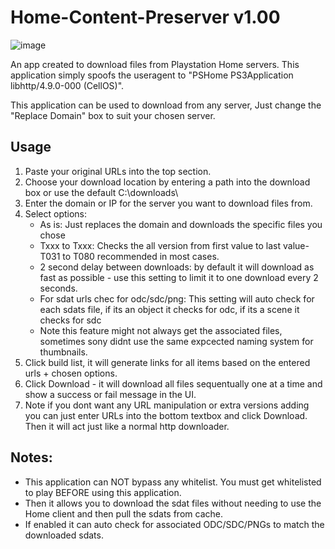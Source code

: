 # Home-Content-Preserver v1.00

![image](https://github.com/user-attachments/assets/2be39726-979e-4d4b-b980-4b14026ce7a5)


An app created to download files from Playstation Home servers. This application simply spoofs the useragent to "PSHome PS3Application libhttp/4.9.0-000 (CellOS)". 

This application can be used to download from any server, Just change the "Replace Domain" box to suit your chosen server. 


## Usage
1. Paste your original URLs into the top section.
2. Choose your download location by entering a path into the download box or use the default C:\downloads\
3. Enter the domain or IP for the server you want to download files from.
4. Select options:
   - As is: Just replaces the domain and downloads the specific files you chose
   - Txxx to Txxx: Checks the all version from first value to last value- T031 to T080 recommended in most cases.
   - 2 second delay between downloads: by default it will download as fast as possible - use this setting to limit it to one download every 2 seconds.
   - For sdat urls chec for odc/sdc/png: This setting will auto check for each sdats file, if its an object it checks for odc, if its a scene it checks for sdc
   - Note this feature might not always get the associated files, sometimes sony didnt use the same expcected naming system for thumbnails.
5. Click build list, it will generate links for all items based on the entered urls + chosen options.
6. Click Download - it will download all files sequentually one at a time and show a success or fail message in the UI.
7. Note if you dont want any URL manipulation or extra versions adding you can just enter URLs into the bottom textbox and click Download. Then it will act just like a normal http downloader.

   
## Notes:
- This application can NOT bypass any whitelist. You must get whitelisted to play BEFORE using this application.
- Then it allows you to download the sdat files without needing to use the Home client and then pull the sdats from cache.
- If enabled it can auto check for associated ODC/SDC/PNGs to match the downloaded sdats.
